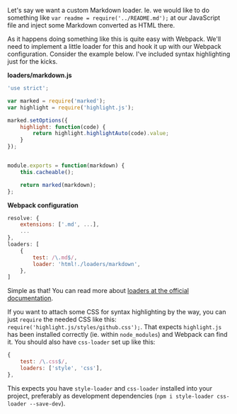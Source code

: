 Let's say we want a custom Markdown loader. Ie. we would like to do something like `var readme = require('../README.md');` at our JavaScript file and inject some Markdown converted as HTML there.

As it happens doing something like this is quite easy with Webpack. We'll need to implement a little loader for this and hook it up with our Webpack configuration. Consider the example below. I've included syntax highlighting just for the kicks.

**loaders/markdown.js**

```javascript
'use strict';

var marked = require('marked');
var highlight = require('highlight.js');

marked.setOptions({
    highlight: function(code) {
        return highlight.highlightAuto(code).value;
    }
});


module.exports = function(markdown) {
    this.cacheable();

    return marked(markdown);
};
```

**Webpack configuration**

```javascript
resolve: {
    extensions: ['.md', ...],
    ...
},
loaders: [
    {
        test: /\.md$/,
        loader: 'html!./loaders/markdown',
    },
]
```

Simple as that! You can read more about [loaders at the official documentation](http://webpack.github.io/docs/loaders.html).

If you want to attach some CSS for syntax highlighting by the way, you can just `require` the needed CSS like this: `require('highlight.js/styles/github.css');`. That expects `highlight.js` has been installed correctly (ie. within `node_modules`) and Webpack can find it. You should also have `css-loader` set up like this:

```javascript
{
    test: /\.css$/,
    loaders: ['style', 'css'],
},
```

This expects you have `style-loader` and `css-loader` installed into your project, preferably as development dependencies (`npm i style-loader css-loader --save-dev`).